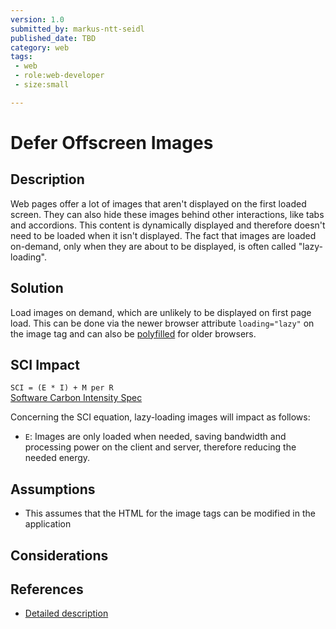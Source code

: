 ```yaml
---
version: 1.0
submitted_by: markus-ntt-seidl
published_date: TBD
category: web
tags: 
 - web
 - role:web-developer
 - size:small

---
```


# Defer Offscreen Images


## Description

Web pages offer a lot of images that aren't displayed on the first loaded screen. They can also hide these images behind other interactions, like tabs and accordions. This content is dynamically displayed and therefore doesn't need to be loaded when it isn't displayed. 
The fact that images are loaded on-demand, only when they are about to be displayed, is often called "lazy-loading".


## Solution

Load images on demand, which are unlikely to be displayed on first page load. This can be done via the newer browser attribute `loading="lazy"` on the image tag and can also be [polyfilled](https://github.com/mfranzke/loading-attribute-polyfill) for older browsers.

## SCI Impact

`SCI = (E * I) + M per R`  
[Software Carbon Intensity Spec](https://grnsft.org/sci)

Concerning the SCI equation, lazy-loading images  will impact as follows:

- `E`: Images are only loaded when needed, saving bandwidth and processing power on the client and server, therefore reducing the needed energy.

## Assumptions

- This assumes that the HTML for the image tags can be modified in the application

## Considerations


## References

- [Detailed description](https://web.dev/offscreen-images/)
